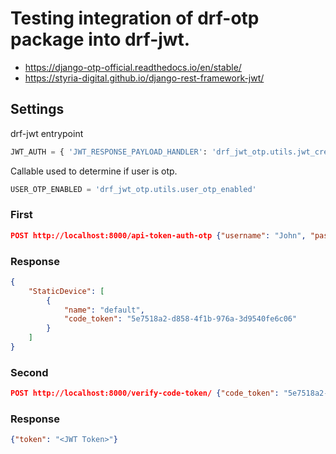 # Testing integration of drf-otp package into drf-jwt.
- https://django-otp-official.readthedocs.io/en/stable/
- https://styria-digital.github.io/django-rest-framework-jwt/
## Settings
drf-jwt entrypoint
```python
JWT_AUTH = { 'JWT_RESPONSE_PAYLOAD_HANDLER': 'drf_jwt_otp.utils.jwt_create_response_otp_payload' }
```
Callable used to determine if user is otp.
```python
USER_OTP_ENABLED = 'drf_jwt_otp.utils.user_otp_enabled'
```
### First

```json
POST http://localhost:8000/api-token-auth-otp {"username": "John", "password": "secret"}
```
### Response
```json
{
    "StaticDevice": [
        {
            "name": "default",
            "code_token": "5e7518a2-d858-4f1b-976a-3d9540fe6c06"
        }
    ]
}
```

### Second
```json
POST http://localhost:8000/verify-code-token/ {"code_token": "5e7518a2-d858-4f1b-976a-3d9540fe6c06", "otp_code": "654321"}
```
### Response
```json
{"token": "<JWT Token>"}
```
